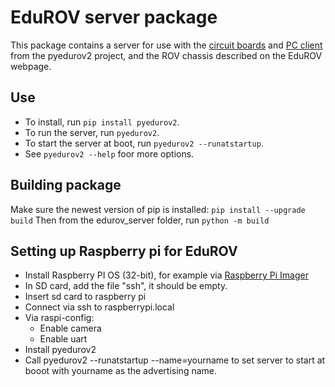 # EduROV server package

This package contains a server for use with the [circuit boards](https://github.com/simtind/edu-rover2-pcb) and [PC client](https://github.com/simtind/edu-rover2-client) from the pyedurov2 project, and the ROV chassis described on the EduROV webpage.

## Use
- To install, run ```pip install pyedurov2```.
- To run the server, run ```pyedurov2```.
- To start the server at boot, run ```pyedurov2 --runatstartup```.
- See ```pyedurov2 --help``` foor more options.

## Building package

Make sure the newest version of pip is installed: ```pip install --upgrade build```
Then from the edurov_server folder, run ```python -m build```

## Setting up Raspberry pi for EduROV

- Install Raspberry PI OS (32-bit), for example via [Raspberry Pi Imager](https://www.raspberrypi.com/software/)
- In SD card, add the file "ssh", it should be empty.
- Insert sd card to raspberry pi
- Connect via ssh to raspberrypi.local
- Via raspi-config:
  - Enable camera
  - Enable uart
- Install pyedurov2
- Call pyedurov2 --runatstartup --name=yourname to set server to start at booot with yourname as the advertising name.
